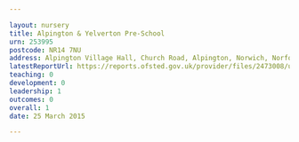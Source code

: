 ```yaml
---

layout: nursery
title: Alpington & Yelverton Pre-School
urn: 253995
postcode: NR14 7NU
address: Alpington Village Hall, Church Road, Alpington, Norwich, Norfolk, NR14 7NU
latestReportUrl: https://reports.ofsted.gov.uk/provider/files/2473008/urn/253995.pdf
teaching: 0
development: 0
leadership: 1
outcomes: 0
overall: 1
date: 25 March 2015

---
```

